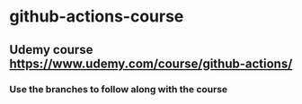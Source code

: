 # github-actions-course

## Udemy course https://www.udemy.com/course/github-actions/

### Use the branches to follow along with the course 